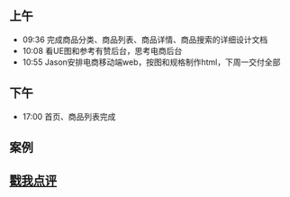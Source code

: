 

## 上午
* 09:36 完成商品分类、商品列表、商品详情、商品搜索的详细设计文档
* 10:08 看UE图和参考有赞后台，思考电商后台
* 10:55 Jason安排电商移动端web，按图和规格制作html，下周一交付全部

## 下午
* 17:00 首页、商品列表完成
## 案例


## [戳我点评](https://github.com/chinachenhuakang/work-detail/issues/4)
